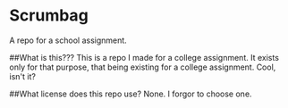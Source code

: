 # Scrumbag
A repo for a school assignment.

##What is this???
This is a repo I made for a college assignment. It exists only for that purpose, that being existing for a college assignment. Cool, isn't it?

##What license does this repo use?
None. I forgor to choose one.
